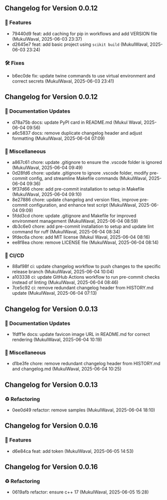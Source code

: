 ## Changelog for Version 0.0.12

### 🚀 Features

- 79440d9 feat: add caching for pip in workflows and add VERSION file (MukulWaval, 2025-06-03 23:37)
- d2645e7 feat: add basic project using `scikit build` (MukulWaval, 2025-06-03 23:24)

### 🛠 Fixes

- b6ec0de fix: update twine commands to use virtual environment and correct secrets (MukulWaval, 2025-06-03 23:41)
## Changelog for Version 0.0.12

### 📝 Documentation Updates
- d78a75b docs: update PyPI card in README.md (Mukul Waval, 2025-06-04 09:56)
- a6c5837 docs: remove duplicate changelog header and adjust formatting (MukulWaval, 2025-06-04 07:09)

### 🔨 Miscellaneous
- a867c61 chore: update .gitignore to ensure the .vscode folder is ignored (MukulWaval, 2025-06-04 09:49)
- 0d28fd6 chore: update .gitignore to ignore .vscode folder, modify pre-commit config, and streamline Makefile commands (MukulWaval, 2025-06-04 09:36)
- 9f37d66 chore: add pre-commit installation to setup in Makefile (MukulWaval, 2025-06-04 09:10)
- 8e27886 chore: update changelog and version files, improve pre-commit configuration, and enhance test script (MukulWaval, 2025-06-04 09:09)
- 5fdd3cd chore: update .gitignore and Makefile for improved environment management (MukulWaval, 2025-06-04 08:59)
- db3c6e0 chore: add pre-commit installation to setup and update lint command for ruff (MukulWaval, 2025-06-04 08:34)
- 9fdec6a chore: add MIT license (Mukul Waval, 2025-06-04 08:16)
- ee8f8ea chore: remove LICENSE file (MukulWaval, 2025-06-04 08:14)

### 🔧 CI/CD
- 88af98f ci: update changelog workflow to push changes to the specific release branch (MukulWaval, 2025-06-04 10:04)
- a103338 ci: update GitHub Actions workflow to run pre-commit checks instead of linting (MukulWaval, 2025-06-04 08:46)
- 7ce5c92 ci: remove redundant changelog header from HISTORY.md update (MukulWaval, 2025-06-04 07:13)
## Changelog for Version 0.0.13

### 📝 Documentation Updates
- 1fdff1e docs: update favicon image URL in README.md for correct rendering (MukulWaval, 2025-06-04 10:19)

### 🔨 Miscellaneous
- d1be3fe chore: remove redundant changelog header from HISTORY.md and changelog.md (MukulWaval, 2025-06-04 10:25)

## Changelog for Version 0.0.13

### ♻️ Refactoring
- 0ee0d49 refactor: remove samples (MukulWaval, 2025-06-04 18:10)
## Changelog for Version 0.0.16

### 🚀 Features
- d6e84ca feat: add token (MukulWaval, 2025-06-05 14:53)

## Changelog for Version 0.0.16

### ♻️ Refactoring
- 0619afb refactor: ensure c++ 17 (MukulWaval, 2025-06-05 15:28)

